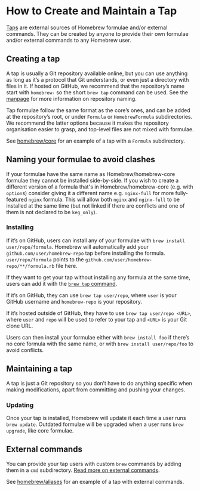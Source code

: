 # How to Create and Maintain a Tap

[Taps](Taps.md) are external sources of Homebrew formulae and/or external commands. They
can be created by anyone to provide their own formulae and/or external commands
to any Homebrew user.

## Creating a tap

A tap is usually a Git repository available online, but you can use anything as
long as it’s a protocol that Git understands, or even just a directory with
files in it.
If hosted on GitHub, we recommend that the repository’s name start with
`homebrew-` so the short `brew tap` command can be used.
See the [manpage](Manpage.md) for more information on repository naming.

Tap formulae follow the same format as the core’s ones, and can be added at the
repository’s root, or under `Formula` or `HomebrewFormula` subdirectories. We
recommend the latter options because it makes the repository organisation
easier to grasp, and top-level files are not mixed with formulae.

See [homebrew/core](https://github.com/Homebrew/homebrew-core) for an example of
a tap with a `Formula` subdirectory.

## Naming your formulae to avoid clashes

If your formulae have the same name as Homebrew/homebrew-core formulae they cannot be installed side-by-side. If you wish to create a different version of a formula that's in Homebrew/homebrew-core (e.g. with `option`s) consider giving it a different name e.g. `nginx-full` for more fully-featured `nginx` formula. This will allow both `nginx` and `nginx-full` to be installed at the same time (but not linked if there are conflicts and one of them is not declared to be `keg_only`).

### Installing

If it’s on GitHub, users can install any of your formulae with
`brew install user/repo/formula`. Homebrew will automatically add your
`github.com/user/homebrew-repo` tap before installing the formula.
`user/repo/formula` points to the `github.com/user/homebrew-repo/**/formula.rb`
file here.

If they want to get your tap without installing any formula at the same time,
users can add it with the [`brew tap` command](Taps.md).

If it’s on GitHub, they can use `brew tap user/repo`, where `user` is your
GitHub username and `homebrew-repo` is your repository.

If it’s hosted outside of GitHub, they have to use `brew tap user/repo <URL>`,
where `user` and `repo` will be used to refer to your tap and `<URL>` is your
Git clone URL.

Users can then install your formulae either with `brew install foo` if there’s
no core formula with the same name, or with `brew install user/repo/foo` to
avoid conflicts.

## Maintaining a tap

A tap is just a Git repository so you don’t have to do anything specific when
making modifications, apart from committing and pushing your changes.

### Updating

Once your tap is installed, Homebrew will update it each time a user runs
`brew update`. Outdated formulae will be upgraded when a user runs
`brew upgrade`, like core formulae.

## External commands

You can provide your tap users with custom `brew` commands by adding them in a
`cmd` subdirectory. [Read more on external commands](External-Commands.md).

See [homebrew/aliases](https://github.com/Homebrew/homebrew-aliases) for an
example of a tap with external commands.
